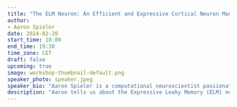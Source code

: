```yaml
---
title: "The ELM Neuron: An Efficient and Expressive Cortical Neuron Model Can Solve Long-Horizon Tasks."
author: 
- Aaron Spieler
date: 2024-02-20
start_time: 18:00
end_time: 19:30
time_zone: CET
draft: false
upcoming: true
image: workshop-thumbnail-default.png
speaker_photo: speaker.jpeg
speaker_bio: "Aaron Spieler is a computational neuroscientist passionate about exploring the intersection of deep learning and neuroscience. After earning his Bachelor's in Computer Science from the University of Potsdam, he undertook an extended internship at Amazon Web Services working in deep learning based forecasting, before further specializing with a Master's in Computational Neuroscience at the University of Tübingen. Throughout his Master's thesis and a subsequent internship at the Max Planck Institute for Intelligent Systems, Aaron focused on phenomenological neuron modeling with applications to long-range prediction tasks. Pursuing this work allowed him to collaborate with excellent researchers from diverse backgrounds, including Prof. Bernhard Schölkopf and Prof. Anna Levina."
description: "Aaron tells us about the Expressive Leaky Memory (ELM) neuron model, a biologically inspired phenomenological model of a cortical neuron. The ELM neuron reliably outperforms the classic Transformer or Chrono-LSTM architectures on some temporal tasks, even solving the Pathfinder-X task with over 70% accuracy (16k context length)."
---
```

